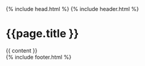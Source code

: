 <!DOCTYPE HTML>
<html dir="ltr" lang="en">
	<head>
	    <title>{{ page.title }} - {{ site.name }}</title>
	    {% include head.html %}
	</head>
	<body>
		{% include header.html %}
		<main>
	        <div class="content">
				<h1>{{page.title }}</h1>
	           	{{ content }}
	        </div>
	    </main>
        {% include footer.html %}
	</body>
</html>
